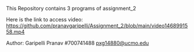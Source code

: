 This Repository contains 3 programs of assignment_2

Here is the link to access video: https://github.com/pranavgaripelli/Assignment_2/blob/main/video1468991558.mp4

Author: Garipelli Pranav #700741488 pxg14880@ucmo.edu
